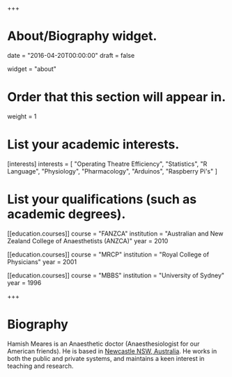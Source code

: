 +++
# About/Biography widget.

date = "2016-04-20T00:00:00"
draft = false

widget = "about"

# Order that this section will appear in.
weight = 1

# List your academic interests.
[interests]
  interests = [
    "Operating Theatre Efficiency",
    "Statistics",
    "R Language",
    "Physiology",
    "Pharmacology",
    "Arduinos",
    "Raspberry Pi's"
  ]

# List your qualifications (such as academic degrees).
[[education.courses]]
  course = "FANZCA"
  institution = "Australian and New Zealand College of Anaesthetists (ANZCA)"
  year = 2010

[[education.courses]]
  course = "MRCP"
  institution = "Royal College of Physicians"
  year = 2001

[[education.courses]]
  course = "MBBS"
  institution = "University of Sydney"
  year = 1996
 
+++

# Biography

Hamish Meares is an Anaesthetic doctor (Anaesthesiologist for our American friends). He is based in [Newcastle NSW, Australia](https://en.wikipedia.org/wiki/Newcastle,_New_South_Wales). He works in both the public and private systems, and maintains a keen interest in teaching and research. 
